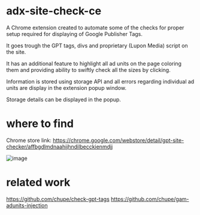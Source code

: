 # adx-site-check-ce
A Chrome extension created to automate some of the checks for proper setup required for displaying of Google Publisher Tags.

It goes trough the GPT tags, divs and proprietary (Lupon Media) script on the site.

It has an additional feature to highlight all ad units on the page coloring them and providing ability to swiftly check all the sizes by clicking.

Information is stored using storage API and all errors regarding individual ad units are display in the extension popup window.

Storage details can be displayed in the popup.

# where to find
Chrome store link:
https://chrome.google.com/webstore/detail/gpt-site-checker/affbgdlmdnaahijhndilbecckienmdjj

![image](https://user-images.githubusercontent.com/25374855/176601133-281fd9fa-67dd-494f-b6ba-7fe97c11101b.png)

# related work
https://github.com/chupe/check-gpt-tags
https://github.com/chupe/gam-adunits-injection
